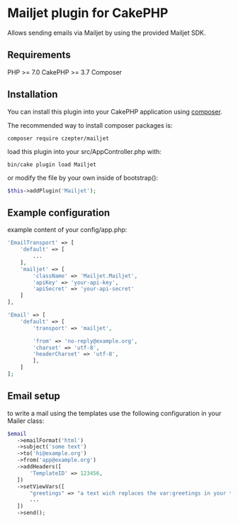 # Mailjet plugin for CakePHP

Allows sending emails via Mailjet by using the provided Mailjet SDK.

## Requirements
PHP >= 7.0
CakePHP >= 3.7
Composer

## Installation

You can install this plugin into your CakePHP application using [composer](https://getcomposer.org).

The recommended way to install composer packages is:

```
composer require czepter/mailjet
```

load this plugin into your src/AppController.php with:

```
bin/cake plugin load Mailjet
```

or modify the file by your own inside of bootstrap():

``` php
$this->addPlugin('Mailjet');
```

## Example configuration

example content of your config/app.php:

```php
'EmailTransport' => [
	'default' => [
		...
	],
	'mailjet' => [
		'className' => 'Mailjet.Mailjet',
		'apiKey' => 'your-api-key',
		'apiSecret' => 'your-api-secret'
	]
],

'Email' => [
	'default' => [
		'transport' => 'mailjet',

		'from' => 'no-reply@example.org',
		'charset' => 'utf-8',
		'headerCharset' => 'utf-8',
		],
	]
];
```

## Email setup

to write a mail using the templates use the following configuration in your Mailer class:

```php
$email
   ->emailFormat('html')
   ->subject('some text')
   ->to('hi@example.org')
   ->from('app@example.org')
   ->addHeaders([
	   'TemplateID' => 123456,
   ])
   ->setViewVars([
	   "greetings" => "a text wich replaces the var:greetings in your template",
	   ...
   ])
   ->send();
```
